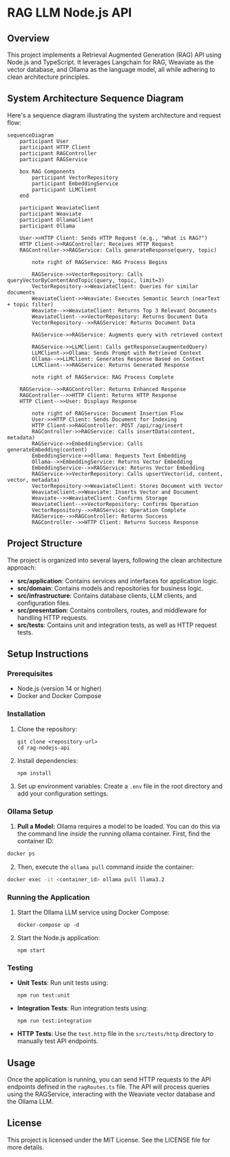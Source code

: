 # RAG LLM Node.js API

## Overview
This project implements a Retrieval Augmented Generation (RAG) API using Node.js and TypeScript. It leverages Langchain for RAG, Weaviate as the vector database, and Ollama as the language model, all while adhering to clean architecture principles.

## System Architecture Sequence Diagram

Here's a sequence diagram illustrating the system architecture and request flow:

```mermaid
sequenceDiagram
    participant User
    participant HTTP Client
    participant RAGController
    participant RAGService
    
    box RAG Components
        participant VectorRepository
        participant EmbeddingService
        participant LLMClient
    end
    
    participant WeaviateClient
    participant Weaviate
    participant OllamaClient
    participant Ollama

    User->>HTTP Client: Sends HTTP Request (e.g., "What is RAG?")
    HTTP Client->>RAGController: Receives HTTP Request
    RAGController->>RAGService: Calls generateResponse(query, topic)
    
        note right of RAGService: RAG Process Begins
        
        RAGService->>VectorRepository: Calls queryVectorByContentAndTopic(query, topic, limit=3)
        VectorRepository->>WeaviateClient: Queries for similar documents
        WeaviateClient->>Weaviate: Executes Semantic Search (nearText + topic filter)
        Weaviate-->>WeaviateClient: Returns Top 3 Relevant Documents
        WeaviateClient-->>VectorRepository: Returns Document Data
        VectorRepository-->>RAGService: Returns Document Data
        
        RAGService->>RAGService: Augments query with retrieved context
        
        RAGService->>LLMClient: Calls getResponse(augmentedQuery)
        LLMClient->>Ollama: Sends Prompt with Retrieved Context
        Ollama-->>LLMClient: Generates Response Based on Context
        LLMClient-->>RAGService: Returns Generated Response
        
        note right of RAGService: RAG Process Complete
    
    RAGService-->>RAGController: Returns Enhanced Response
    RAGController-->>HTTP Client: Returns HTTP Response
    HTTP Client-->>User: Displays Response
    
        note right of RAGService: Document Insertion Flow
        User->>HTTP Client: Sends Document for Indexing
        HTTP Client->>RAGController: POST /api/rag/insert
        RAGController->>RAGService: Calls insertData(content, metadata)
        RAGService->>EmbeddingService: Calls generateEmbedding(content)
        EmbeddingService->>Ollama: Requests Text Embedding
        Ollama-->>EmbeddingService: Returns Vector Embedding
        EmbeddingService-->>RAGService: Returns Vector Embedding
        RAGService->>VectorRepository: Calls upsertVector(id, content, vector, metadata)
        VectorRepository->>WeaviateClient: Stores Document with Vector
        WeaviateClient->>Weaviate: Inserts Vector and Document
        Weaviate-->>WeaviateClient: Confirms Storage
        WeaviateClient-->>VectorRepository: Confirms Operation
        VectorRepository-->>RAGService: Operation Complete
        RAGService-->>RAGController: Returns Success
        RAGController-->>HTTP Client: Returns Success Response
```

## Project Structure
The project is organized into several layers, following the clean architecture approach:

- **src/application**: Contains services and interfaces for application logic.
- **src/domain**: Contains models and repositories for business logic.
- **src/infrastructure**: Contains database clients, LLM clients, and configuration files.
- **src/presentation**: Contains controllers, routes, and middleware for handling HTTP requests.
- **src/tests**: Contains unit and integration tests, as well as HTTP request tests.

## Setup Instructions

### Prerequisites
- Node.js (version 14 or higher)
- Docker and Docker Compose

### Installation
1. Clone the repository:
   ```
   git clone <repository-url>
   cd rag-nodejs-api
   ```

2. Install dependencies:
   ```
   npm install
   ```

3. Set up environment variables:
   Create a `.env` file in the root directory and add your configuration settings.
### Ollama Setup

1.  **Pull a Model:**  Ollama requires a model to be loaded. You can do this via the command line *inside* the running ollama container. First, find the container ID:

 ```bash
 docker ps
 ```

2.  Then, execute the `ollama pull` command *inside* the container:

 ```bash
 docker exec -it <container_id> ollama pull llama3.2
 ```

### Running the Application
1. Start the Ollama LLM service using Docker Compose:
   ```
   docker-compose up -d
   ```

2. Start the Node.js application:
   ```
   npm start
   ```

### Testing
- **Unit Tests**: Run unit tests using:
  ```
  npm run test:unit
  ```

- **Integration Tests**: Run integration tests using:
  ```
  npm run test:integration
  ```

- **HTTP Tests**: Use the `test.http` file in the `src/tests/http` directory to manually test API endpoints.

## Usage
Once the application is running, you can send HTTP requests to the API endpoints defined in the `ragRoutes.ts` file. The API will process queries using the RAGService, interacting with the Weaviate vector database and the Ollama LLM.

## License
This project is licensed under the MIT License. See the LICENSE file for more details.